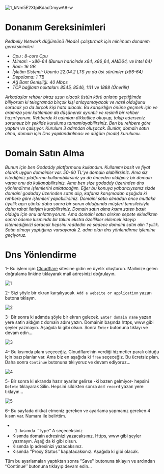 ![1_kNm5E2XtpiKdacDmywA8-w](https://github.com/Lorento34/redbelly/assets/84406096/fdb0c843-b7ff-44e1-86be-a1dd0d3cc03f)

<h1>Donanım Gereksinimleri<h6>

Redbelly Network düğümünü (Node) çalıştırmak için minimum donanım gereksinimleri

- Cpu : 8-core Cpu
- Mimari: - x86-64 (Bunun haricinde x64, x86_64, AMD64, ve Intel 64)
- Ram: 16 GB
- İşletim Sistemi: Ubuntu 22.04.2 LTS ya da üst sürümler (x86-64)
- Depolama: 1 TB
- Ağ Bant Genişliği: 40 Mbps
- TCP bağlantı noktaları: 8545, 8546, 1111 ve 1888 (Önerilir)


Arkadaşlar rehber biraz uzun olacak üstün körü anlatıp geçtiğimde biliyorum ki telegramda birçok kişi anlayamayacak ve nasıl olduğunu soracak ya da birçok kişi hata alacak. Bu karışıklığın önüne geçmek için ve aramıza yeni katılanları da düşünerek ayrıntılı ve resimli bir rehber hazırlıyorum. Rehberde ki adımları dikkatlice okuyup, takip ederseniz sorunsuz bir şekilde kurulumu tamamlayabilirsiniz. Ben bu rehbere göre yaptım ve çalışıyor. Kurulum 3 adımdan oluşacak. Bunlar, domain satın alma, domain için Dns yapılandırılması ve düğüm (node) kurulumu.


<h1>Domain Satın Alma<h6>
Bunun için ben Godaddy platformunu kullandım. Kullanımı basit ve fiyat olarak uygun domainler var. 50-60 TL’ye domain alabilirsiniz. Ama siz istediğiniz platformu kullanabilirsiniz ya da önceden aldığınız bir domain varsa onu da kullanabilirsiniz. Ama ben size godaddy üzerinden dns yönlendirme işlemlerini anlatacağım. Eğer bu konuya yabancıysanız sizde domaini godaddy üzerinden satın alıp, kafanız karışmadan aşağıda ki rehbere göre işlemleri yapabilirsiniz. Domaini satın almadan önce mutlaka üyelik açın çünkü daha sonra bir sorun olduğunda müşteri temsilcisiyle daha rahat iletişim kurabilirsiniz. Domain satın alma kısmı zaten basit olduğu için onu anlatmıyorum. Ama domaini satın alırken sepete ekledikten sonra ödeme kısmında bir takım ekstra özellikler eklemek isteyip istemediğinizi soracak hepsini reddedin ve sadece domaini satın alın 1 yıllık. Satın almayı yaptığınızı varsayarak 2. adım olan dns yönlendirme işlemine geçiyoruz.

<h1>Dns Yönlendirme</h1>



1- Bu işlem için <a href="https://dash.cloudflare.com/sign-up">Cloudflare</a>  sitesine gidin ve üyelik oluşturun. Mailinize gelen doğrulama linkine tıklayarak mail adresinizi doğrulayın.

![1](https://github.com/Lorento34/redbelly/assets/84406096/67acac57-f871-4846-835b-b802496fa812)

2-	Sizi şöyle bir ekran karşılıyacak. ```Add a website or application``` yazan butona tıklayın.


![2](https://github.com/Lorento34/redbelly/assets/84406096/dad248d4-43ae-40f0-b1ae-2d0a844983fb)


3-	Bir sonra ki adımda şöyle bir ekran gelecek. ```Enter domain name``` yazan yere satin aldığınız domain adını yazın. Domainin başında https, www gibi şeyler yazmayın. Aşağıda ki gibi olsun. Sonra ```Enter``` butonuna tıklayı ve devam edin…



![3](https://github.com/Lorento34/redbelly/assets/84406096/449e4065-3656-46f4-9504-28dd66bb2fe0)


4-	Bu kısımda planı seçeceğiz. Cloudflare’nin verdiği hizmetler paralı olduğu için bazı planlar var. Ama biz en aşağıda ki ```free``` seçeceğiz. Bu ücretsiz plan. Daha sonra ```Continue``` butonuna tıklıyoruz ve devam ediyoruz…



![4](https://github.com/Lorento34/redbelly/assets/84406096/49b525d3-9558-4ba7-b6fa-c706290c3b26)


5-	Bir sonra ki ekranda hazır ayarlar gelirse -ki bazen gelmiyor- hepsini ```Delete``` tıklayarak Silin. Hepsini sildikten sonra ```Add record``` yazan yere tıklayın…


![5](https://github.com/Lorento34/redbelly/assets/84406096/208dcaa7-1438-447e-9c1a-76038db184be)


6-	Bu sayfada dikkat etmeniz gereken ve ayarlama yapmanız gereken 4 kısım var. Numara ile belirttim.
-	1. kısımda ‘’Type’’ A seçeceksiniz
-	Kısımda domain adresinizi yazacaksınız. Https, www gibi şeyler yazmayın. Aşağıda ki gibi olsun.
-	Kısımda Ip adresinizi yazacaksınız.
-	Kısımda ‘’Proxy Status’’ kapatacaksınız. Aşağıda ki gibi olacak.
  
Tüm bu ayarlamaları yaptıktan sonra ‘’Save’’ butonuna tıklayın ve ardından ‘’Continue’’ butonuna tıklayıp devam edin…





